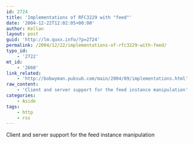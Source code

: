 ```yaml
---
id: 2724
title: 'Implementations of RFC3229 with "feed"'
date: '2004-12-22T12:02:05+00:00'
author: Kellan
layout: post
guid: 'http://lm.quxx.info/?p=2724'
permalink: /2004/12/22/implementations-of-rfc3229-with-feed/
typo_id:
    - '2722'
mt_id:
    - '2660'
link_related:
    - 'http://bobwyman.pubsub.com/main/2004/09/implementations.html'
raw_content:
    - 'Client and server support for the feed instance manipulation'
categories:
    - Aside
tags:
    - http
    - rss
---
```


Client and server support for the feed instance manipulation